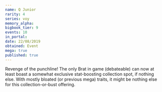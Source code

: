 ```yaml
---
name: Q Junior
rarity: 4
series: voy
memory_alpha:
bigbook_tier: 9
events: 10
in_portal:
date: 22/08/2019
obtained: Event
mega: true
published: true
---
```


Revenge of the punchline! The only Brat in game (debateable) can now at least boast a somewhat exclusive stat-boosting collection spot, if nothing else. With mostly bloated (or previous mega) traits, it might be nothing else for this collection-or-bust offering.
